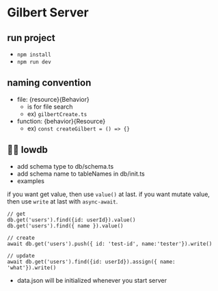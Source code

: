 # Gilbert Server

## run project

- `npm install`
- `npm run dev`

## naming convention

- file: {resource}{Behavior}
  - is for file search
  - ex) `gilbertCreate.ts`
- function: {behavior}{Resource}
  - ex) `const createGilbert = () => {}`

## 🧚‍♀️ lowdb

- add schema type to db/schema.ts
- add schema name to tableNames in db/init.ts
- examples

if you want get value, then use `value()` at last.
if you want mutate value, then use `write` at last with `async-await`.

```
// get
db.get('users').find({id: userId}).value()
db.get('users').find({ name }).value()

// create
await db.get('users').push({ id: 'test-id', name:'tester'}).write()

// update
await db.get('users').find({id: userId}).assign({ name: 'what'}).write()
```

- data.json will be initialized whenever you start server
